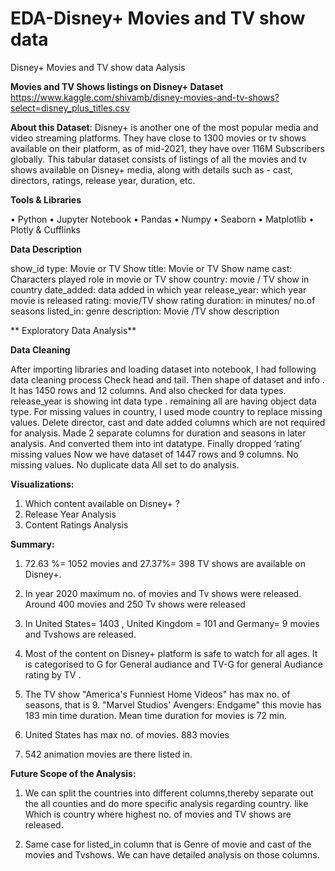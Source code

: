 # EDA-Disney+ Movies and TV show data
Disney+ Movies and TV show data Aalysis

**Movies and TV Shows listings on Disney+  Dataset**
https://www.kaggle.com/shivamb/disney-movies-and-tv-shows?select=disney_plus_titles.csv

**About this Dataset**: Disney+ is another one of the most popular media and video streaming platforms. They have close to 1300 movies or tv shows available on their platform, as of mid-2021, they have over 116M Subscribers globally. This tabular dataset consists of listings of all the movies and tv shows available on Disney+ media, along with details such as - cast, directors, ratings, release year, duration, etc.

**Tools & Libraries**

• Python • Jupyter Notebook • Pandas • Numpy • Seaborn • Matplotlib • Plotly & Cufflinks

**Data Description**

show_id
type: Movie or TV Show
title: Movie or TV Show name
cast: Characters played role in movie or TV show
country: movie / TV show in country
date_added: data added in which year
release_year: which year movie is released
rating: movie/TV show rating
duration: in minutes/ no.of seasons
listed_in: genre
description: Movie /TV show description


**
Exploratory Data Analysis**

**Data Cleaning**

After importing libraries and loading dataset into notebook, I had following data cleaning process
Check head and tail. Then shape of dataset and info .
It has 1450 rows and 12 columns. And also checked for data types. release_year is showing int data type . remaining all are having object data type.
For missing values in country, I used mode country to replace missing values. Delete director, cast and date added columns which are not required for analysis.
Made 2 separate columns for duration and seasons in later analysis. And converted them into int datatype.
Finally dropped ‘rating’ missing values
Now we have dataset of 1447 rows and 9 columns. No missing values. No duplicate data
All set to do analysis.

**Visualizations:**

1.	Which content available on Disney+  ?
2.	Release Year Analysis
3.	Content Ratings Analysis

**Summary:**
1. 72.63 %= 1052 movies and 27.37%= 398 TV shows are available on Disney+.

2. In year 2020 maximum no. of movies and Tv shows were released. Around 400 movies and 250 Tv shows were released

3. In United States= 1403 , United Kingdom = 101 and Germany= 9 movies and Tvshows are released.

4. Most of the content on Disney+ platform is safe to watch for all ages. It is categorised to G for General audiance and TV-G for general Audiance rating by TV .

5. The TV show "America's Funniest Home Videos" has max no. of seasons, that is 9. "Marvel Studios' Avengers: Endgame" this movie has 183 min time duration. Mean time duration for movies is 72 min.

6. United States has max no. of movies. 883 movies

7. 542 animation movies are there listed in.


**Future Scope of the Analysis:**
1. We can split the countries into different columns,thereby separate out the all counties and do more specific analysis regarding country. like Which is country where highest no. of movies and TV shows are released.

2. Same case for listed_in column that is Genre of movie and cast of the movies and Tvshows. We can have detailed analysis on those columns.

